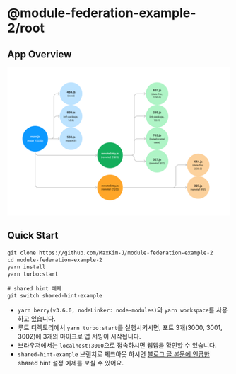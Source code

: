 # @module-federation-example-2/root

## App Overview

![오버뷰](./loadTree.png)

## Quick Start

```shell
git clone https://github.com/MaxKim-J/module-federation-example-2
cd module-federation-example-2
yarn install
yarn turbo:start

# shared hint 예제
git switch shared-hint-example
```

- `yarn berry(v3.6.0, nodeLinker: node-modules)`와 `yarn workspace`를 사용하고 있습니다.
- 루트 디렉토리에서 `yarn turbo:start`를 실행시키시면, 포트 3개(3000, 3001, 3002)에 3개의 마이크로 앱 서빙이 시작됩니다.
- 브라우저에서는 `localhost:3000`으로 접속하시면 웹앱을 확인할 수 있습니다.
- `shared-hint-example` 브랜치로 체크아웃 하시면 [블로그 글 본문에 언급한](https://maxkim-j.github.io/posts/module-federation-shared#3-shared-hint) shared hint 설정 예제를 보실 수 있어요.
